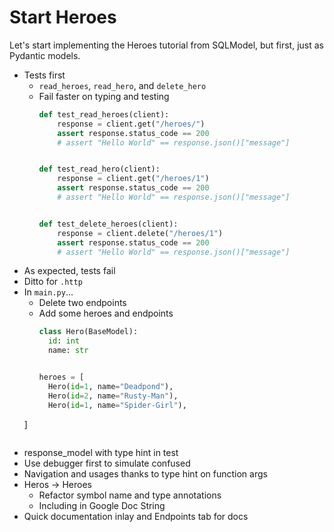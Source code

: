 # Start Heroes

Let's start implementing the Heroes tutorial from SQLModel, but first, just as Pydantic models.

- Tests first
  - `read_heroes`, `read_hero`, and `delete_hero`
  - Fail faster on typing and testing
    ```python
    def test_read_heroes(client):
        response = client.get("/heroes/")
        assert response.status_code == 200
        # assert "Hello World" == response.json()["message"]
    
    
    def test_read_hero(client):
        response = client.get("/heroes/1")
        assert response.status_code == 200
        # assert "Hello World" == response.json()["message"]
    
    
    def test_delete_heroes(client):
        response = client.delete("/heroes/1")
        assert response.status_code == 200
        # assert "Hello World" == response.json()["message"] 
    ```
- As expected, tests fail
- Ditto for `.http`
- In `main.py`...
  - Delete two endpoints
  - Add some heroes and endpoints
    ```python
    class Hero(BaseModel):
      id: int
      name: str
  
  
    heroes = [
      Hero(id=1, name="Deadpond"),
      Hero(id=2, name="Rusty-Man"),
      Hero(id=1, name="Spider-Girl"),
  ]
  ```
- response_model with type hint in test
- Use debugger first to simulate confused
- Navigation and usages thanks to type hint on function args
- Heros -> Heroes
  - Refactor symbol name and type annotations
  - Including in Google Doc String
- Quick documentation inlay and Endpoints tab for docs
